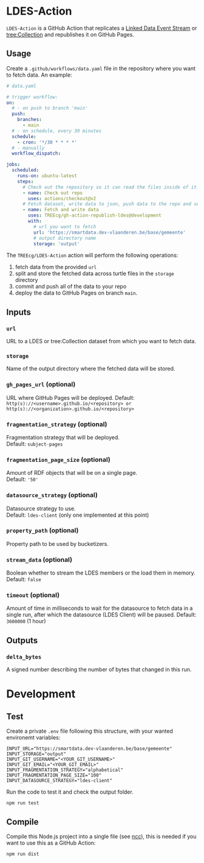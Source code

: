 # LDES-Action

`LDES-Action` is a GitHub Action that replicates a
[Linked Data Event Stream](https://w3id.org/ldes/specification)
or [tree:Collection](https://w3id.org/tree/specification) and republishes it on GitHub Pages.

## Usage

Create a `.github/workflows/data.yaml` file in the repository where you want to fetch data. An example:

```yaml
# data.yaml

# trigger workflow:
on:
  # - on push to branch 'main'
  push:
    branches:
      - main
  # - on schedule, every 30 minutes
  schedule:
    - cron: '*/30 * * * *'
  # - manually 
  workflow_dispatch:

jobs:
  scheduled:
    runs-on: ubuntu-latest
    steps:
      # Check out the repository so it can read the files inside of it and do other operations
      - name: Check out repo
        uses: actions/checkout@v2
      # Fetch dataset, write data to json, push data to the repo and setup GitHub Pages
      - name: Fetch and write data
        uses: TREEcg/gh-action-republish-ldes@development
        with:
          # url you want to fetch
          url: 'https://smartdata.dev-vlaanderen.be/base/gemeente'
          # output directory name 
          storage: 'output'
```

The `TREEcg/LDES-Action` action will perform the following operations:
1. fetch data from the provided `url`
2. split and store the fetched data across turtle files in the `storage` directory
3. commit and push all of the data to your repo
4. deploy the data to GitHub Pages on branch `main`.

## Inputs

### `url`

URL to a LDES or tree:Collection dataset from which you want to fetch data.

### `storage`

Name of the output directory where the fetched data will be stored.

### `gh_pages_url` (optional)

URL where GitHub Pages will be deployed.
Default: `http(s)://<username>.github.io/<repository> or http(s)://<organization>.github.io/<repository>`

### `fragmentation_strategy` (optional)

Fragmentation strategy that will be deployed.  
Default: `subject-pages`

### `fragmentation_page_size` (optional)

Amount of RDF objects that will be on a single page.  
Default: `'50'`

### `datasource_strategy` (optional)

Datasource strategy to use.  
Default: `ldes-client` (only one implemented at this point)

### `property_path` (optional)

Property path to be used by bucketizers.

### `stream_data` (optional)

Boolean whether to stream the LDES members or the load them in memory.  
Default: `false`

### `timeout` (optional)

Amount of time in milliseconds to wait for the datasource to fetch data in a single run, after which the datasource (LDES Client) will be paused.
Default: `3600000` (1 hour)

## Outputs

### `delta_bytes`

A signed number describing the number of bytes that changed in this run.

# Development
## Test
Create a private `.env` file following this structure, with your wanted environemt variables:

```
INPUT_URL="https://smartdata.dev-vlaanderen.be/base/gemeente"
INPUT_STORAGE="output"
INPUT_GIT_USERNAME="<YOUR_GIT_USERNAME>"
INPUT_GIT_EMAIL="<YOUR_GIT_EMAIL>"
INPUT_FRAGMENTATION_STRATEGY="alphabetical"
INPUT_FRAGMENTATION_PAGE_SIZE="100"
INPUT_DATASOURCE_STRATEGY="ldes-client"
```

Run the code to test it and check the output folder.

`npm run test`

## Compile
Compile this Node.js project into a single file (see [ncc](https://github.com/vercel/ncc)), this is needed if you want to use this as a GitHub Action:

`npm run dist`
